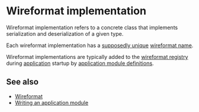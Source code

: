 # Wireformat implementation

Wireformat implementation refers to a concrete class that implements serialization and 
deserialization of a given type.

Each wireformat implementation has a [supposedly unique](def://) [wireformat name](def://).

Wireformat implementations are typically added to the [wireformat registry](def://) during
[application](def://) startup by [application module definitions](def://).

## See also

- [Wireformat](guide://)
- [Writing an application module](guide://)